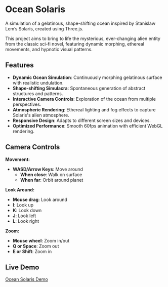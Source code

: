 # Ocean Solaris

A simulation of a gelatinous, shape-shifting ocean inspired by Stanislaw Lem’s Solaris, created using Three.js.

This project aims to bring to life the mysterious, ever-changing alien entity from the classic sci-fi novel, featuring dynamic morphing, ethereal movements, and hypnotic visual patterns. 

## Features

- **Dynamic Ocean Simulation**: Continuously morphing gelatinous surface with realistic undulation.
- **Shape-shifting Simulacra**: Spontaneous generation of abstract structures and patterns.
- **Interactive Camera Controls**: Exploration of the ocean from multiple perspectives.
- **Atmospheric Rendering**: Ethereal lighting and fog effects to capture Solaris's alien atmosphere.
- **Responsive Design**: Adapts to different screen sizes and devices.
- **Optimized Performance**: Smooth 60fps animation with efficient WebGL rendering. 

## Camera Controls

**Movement:**
- **WASD/Arrow Keys**: Move around
  - **When close**: Walk on surface
  - **When far**: Orbit around planet

**Look Around:**
- **Mouse drag**: Look around
- **I**: Look up
- **K**: Look down
- **J**: Look left
- **L**: Look right

**Zoom:**
- **Mouse wheel**: Zoom in/out
- **Q or Space**: Zoom out
- **E or Shift**: Zoom in

## Live Demo

[Ocean Solaris Demo](https://magdhamilt.github.io/ocean-solaris/)
